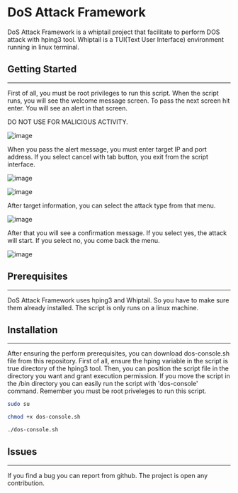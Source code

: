 # DoS Attack Framework 
DoS Attack Framework is a whiptail project that facilitate to perform DOS attack with hping3 tool. Whiptail is a TUI(Text User Interface) environment running in linux terminal.

## Getting Started
--------------------------------------
First of all, you must be root privileges to run this script. When the script runs, you will see the welcome message screen. To pass the next screen hit enter. You will see an alert in that screen. 

DO NOT USE FOR MALICIOUS ACTIVITY.

![image](https://github.com/yusufarbc/DOS-ATTACK-FRAMEWORK/assets/77548038/5fbb7563-85cf-469a-b30a-815d3620696f)

When you pass the alert message, you must enter target IP and port address. If you select cancel with tab button, you exit from the script interface.

![image](https://github.com/yusufarbc/DOS-ATTACK-FRAMEWORK/assets/77548038/ac6c8d0a-7d76-44f1-b626-b6e5cad2d292)

![image](https://github.com/yusufarbc/DOS-ATTACK-FRAMEWORK/assets/77548038/882b02ec-54e8-4600-a9a3-f67cedc2b7e8)

After target information, you can select the attack type from that menu.

![image](https://github.com/yusufarbc/DOS-ATTACK-FRAMEWORK/assets/77548038/581244cc-d4c3-4c86-a3a7-7d0f06df1998)

After that you will see a confirmation message. If you select yes, the attack will start. If you select no, you come back the menu.

![image](https://github.com/yusufarbc/DOS-ATTACK-FRAMEWORK/assets/77548038/e9db8058-0a9d-41bf-b39a-35e00e2f3579)

## Prerequisites
--------------------------------------
DoS Attack Framework uses hping3 and Whiptail. So you have to make sure them already installed. The script is only runs on a linux machine.

## Installation
--------------------------------------
After ensuring the perform prerequisites, you can download dos-console.sh file from this repository. First of all, ensure the hping variable in the script is true directory of the hping3 tool. Then, you can position the script file in the directory you want and grant execution permission. If you move the script in the /bin directory you can easily run the script with 'dos-console' command. Remember you must be root priveleges to run this script.

```sh
sudo su

chmod +x dos-console.sh

./dos-console.sh
```

## Issues
--------------------------------------
If you find a bug you can report from github. The project is open any contribution.
